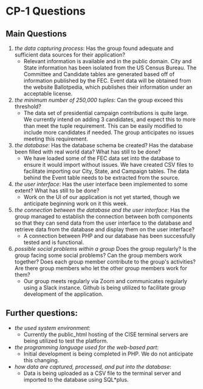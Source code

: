 
# CP-1 Questions

## Main Questions
1. *the data capturing process*: Has the group found adequate and sufficient data sources for their application?
    - Relevant information is available and in the public domain. City and State information has been isolated from the US Census Bureau. The Committee and Candidate tables are generated based off of information published by the FEC. Event data will be obtained from the website Ballotpedia, which publishes their information under an acceptable license.
2. *the minimum number of 250,000 tuples*: Can the group exceed this threshold?
    - The data set of presidential campaign contributions is quite large. We currently intend on adding 3 candidates, and expect this to more than meet the tuple requirement. This can be easily modified to include more candidates if needed. The group anticipates no issues meeting this requirement.
3. *the database*: Has the database schema be created? Has the database been filled with real world data? What has still to be done?
    - We have loaded some of the FEC data set into the database to ensure it would import without issues. We have created CSV files to facilitate importing our City, State, and Campaign tables. The data behind the Event table needs to be extracted from the source.
4. *the user interface*: Has the user interface been implemented to
  some extent? What has still to be done?
    - Work on the UI of our application is not yet started, though we anticipate beginning work on it this week.
5. *the connection between the database and the user interface*: Has the group managed to establish the connection between both components so that they can send data from the user interface to the database and retrieve data from the database and display them on the user interface?
    - A connection between PHP and our database has been successfully tested and is functional.
6. *possible social problems within a group*
 Does the group regularly? Is the group facing some social problems? Can the group members work together? Does each group member contribute to the group's activities? Are there group members who let the other group members work for them?
    - Our group meets regularly via Zoom and communicates regularly using a Slack instance. Github is being utilized to facilitate group development of the application.

## Further questions:

- *the used system environment*:
   - Currently the public_html hosting of the CISE terminal servers are being utilized to test the platform.
- *the programming language used for the web-based part*:
  - Initial development is being completed in PHP. We do not anticipate this changing.
- *how data are captured, processed, and put into the database*:
  - Data is being uploaded as a CSV file to the terminal server and imported to the database using SQL*plus.

